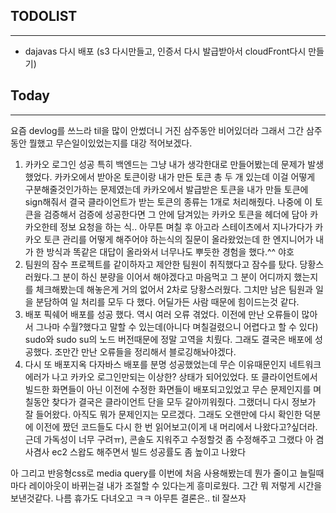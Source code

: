 ## TODOLIST
----------

- dajavas 다시 배포 (s3 다시만들고, 인증서 다시 발급받아서 cloudFront다시 만들기)

## Today
----
요즘 devlog를 쓰느라 til을 많이 안썼더니 거진 삼주동안 비어있더라 그래서 
그간 삼주동안 뭘했고 무슨일이있었는지를 대강 적어보겠다.
1. 카카오 로그인 성공
   특히 백엔드는 그냥 내가 생각한대로 만들어봤는데 문제가 발생했었다. 카카오에서 받아온 토큰이랑 내가 만든 토큰 총 두 개 있는데 이걸 어떻게 구분해줄것인가하는 문제였는데
카카오에서 발급받은 토큰을 내가 만들 토큰에 sign해줘서 결국 클라이언트가 받는 토큰의 종류는 1개로 처리해줬다.  나중에 이 토큰을 검증해서 검증에 성공한다면 그 안에 담겨있는 카카오 토큰을 헤더에 담아
카카오한테 정보 요청을 하는 식.. 아무튼 며칠 후 아고라 스테이츠에서 지나가다가 카카오 토큰 관리를 어떻게 해주어야 하는식의 질문이 올라왔었는데 한 엔지니어가 내가 한 방식과 똑같은 대답이 올라와서 
너무나도 뿌듯한 경험을 했다.^^ 야호
2. 팀원의 잠수
 프로젝트를 같이하자고 제안한 팀원이 취직했다고 잠수를 탔다. 당황스러웠다.그 분이 하신 분량을 이어서 해야겠다고 마음먹고 그 분이 어디까지 했는지를
 체크해봤는데 해놓은게 거의 없어서 2차로 당황스러웠다. 그치만 남은 팀원과 일을 분담하여 일 처리를 모두 다 했다. 어딜가든 사람 때문에 힘이드는것 같다. 
3. 배포
  픽쉐어 배포를 성공 했다. 역시 여러 오류 겪었다. 이전에 만난 오류들이 많아서 그나마 수월?했다고 말할 수 있는데(아니다 며칠걸렸으니 어렵다고 할 수 있다) sudo와 sudo su의 노드 버전때문에 정말 고역을 치뤘다. 
  그래도 결국은 배포에 성공했다. 조만간 만난 오류들을 정리해서 블로깅해놔야겠다.
4. 다시 또 배포지옥
  다자바스 배포를 분명 성공했었는데 무슨 이유때문인지 네트워크 에러가 나고 카카오 로그인만되는 이상한? 상태가 되어있었다. 또 클라이언트에서 빌드한 화면들이 아닌 이전에 수정한 화면들이 배포되고있었고
  무슨 문제인지를 며칠동안 찾다가 결국은 클라이언트 단을 모두 갈아끼워줬다. 그랬더니 다시 정보가 잘 들어왔다. 아직도 뭐가 문제인지는 모르겠다. 그래도 오랜만에 다시 확인한 덕분에
  이전에 짰던 코드들도 다시 한 번 읽어보고(이게 내 머리에서 나왔다고?싶더라. 근데 가독성이 너무 구려ㅠ), 콘솔도 지워주고 수정할것 좀 수정해주고 그랬다
  아 겸사겸사  ec2 스왑도 해주면서 빌드 성공률도 좀 높이고 나왔다
  
   
아 그리고 반응형css로 media query를 이번에 처음 사용해봤는데 뭔가 줄이고 늘릴때마다 레이아웃이 바뀌는걸 내가 조절할 수 있다는게 흥미로웠다.
그간 뭐 저렇게 시간을 보낸것같다. 나름 휴가도 다녀오고 ㅋㅋ 아무튼 결론은.. til 잘쓰자
